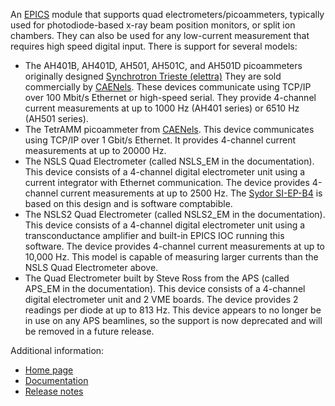 An [EPICS](http://www.aps.anl.gov/epics/) 
module that supports quad electrometers/picoammeters, typically used for photodiode-based
x-ray beam position monitors, or split ion chambers. They can also be used for any
low-current measurement that requires high speed digital input. There is support
for several models:
  * The AH401B, AH401D, AH501, AH501C, and AH501D picoammeters originally designed
    [Synchrotron Trieste (elettra)](http://ilo.elettra.trieste.it/index.php?page=_layout_prodotto&amp;id=54&amp;lang=en)
    They are sold commercially by [CAENels](http://www.caenels.com/products).
    These devices communicate using TCP/IP over 100 Mbit/s Ethernet or high-speed serial. 
    They provide 4-channel current measurements at up to 1000 Hz (AH401 series) or 6510 Hz (AH501 series).
  * The TetrAMM picoammeter from [CAENels](http://www.caenels.com/products).
    This device communicates using TCP/IP over 1 Gbit/s Ethernet. 
    It provides 4-channel current measurements at up to 20000 Hz.
  * The NSLS Quad Electrometer (called NSLS_EM in the documentation).
    This device consists of a 4-channel digital electrometer unit 
    using a current integrator with Ethernet communication. 
    The device provides 4-channel current measurements at up to 2500 Hz. 
    The [Sydor SI-EP-B4](http://sydortechnologies.com/files/Data-Sheet-SI-EP-B4.pdf)
    is based on this design and is software comptabible.
  * The NSLS2 Quad Electrometer (called NSLS2_EM in the documentation).
    This device consists of a 4-channel digital electrometer unit 
    using a transconductance amplifier and built-in EPICS IOC running this software. 
    The device provides 4-channel current measurements at up to 10,000 Hz. This model is capable
    of measuring larger currents than the NSLS Quad Electrometer above.
  * The Quad Electrometer built by Steve Ross from the APS (called APS_EM in the documentation). 
    This device consists of a 4-channel digital electrometer unit and 2 VME boards. 
    The device provides 2 readings per diode at up to 813 Hz. This device appears
    to no longer be in use on any APS beamlines, so the support is now deprecated and
    will be removed in a future release.


Additional information:
* [Home page](https://cars.uchicago.edu/software/epics/quadEM.html)
* [Documentation](https://cars.uchicago.edu/software/epics/quadEMDoc.html)
* [Release notes](https://cars.uchicago.edu/software/epics/quadEMReleaseNotes.html)
